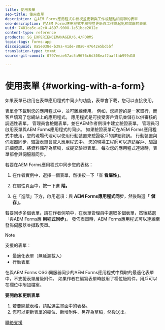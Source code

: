 ```yaml
---
title: 使用表單
seo-title: 使用表單
description: 在AEM Forms應用程式中檢視並更新與工作或起點相關聯的表單
seo-description: 在AEM Forms應用程式中檢視並更新與工作或起點相關聯的表單
uuid: 7481ca5c-a2c0-4697-9008-1e51bce2012e
content-type: reference
products: SG_EXPERIENCEMANAGER/6.4/FORMS
topic-tags: forms-app
discoiquuid: 8a5e038e-b39a-41de-88a0-47642e5bd5bf
translation-type: tm+mt
source-git-commit: 0797eeae57ac5a9676c6d308eaf2aaffab999d18

---
```



# 使用表單 {#working-with-a-form}

如果表單已啟用在表單應用程式中同步的功能，表單會下載，您可以直接使用。

表單會下載到您的應用程式中，並可離線使用。 例如，您經營的是一家銀行，而客戶填寫了您網站上的應用程式。 應用程式是可接受客戶資訊並儲存以供審核的調適性表單。 管理員會檢閱表單，並在AEM作者例項中建立驗證表單。 管理員可啟用表單與AEM Forms應用程式的同步。 如果驗證表單可在AEM Forms應用程式中使用，您的現場代理可以使用行動裝置來驗證客戶的詳細資訊。 行動裝置與伺服器同步，驗證表單會載入應用程式中。 您的現場工程師可以造訪客戶、驗證詳細資訊、將資料儲存為草稿，或提交驗證表單。 每次您的應用程式連線時，表單都會與伺服器同步。

若要在AEM Forms應用程式中同步您的表格：

1. 在作者實例中，選擇一個表單，然後按一下「查 **看屬性」**。

1. 在屬性頁面中，按一下進 **階。**
1. 在「進階」下方，啟用選項：與 **AEM Forms應用程式同步**，然後點選「 **儲存」**。

若要同步多個表單，請在作者例項中，在表單管理員中選取多個表單，然後點選「與AEM Forms應 **用程式同步」**。 發佈表單時，AEM Forms應用程式可以連線至發佈伺服器並擷取表單。

>[!NOTE]
>
>支援的表單：
>
>* 最適化表單（無延遲載入）
>* 行動表單
>
>
在與AEM Forms OSGi伺服器同步的AEM Forms應用程式中擷取的最適化表單中，不支援表單層級附件。 如果作者在編寫表單時啟用了欄位級附件，用戶可以在欄位中附加檔案。

**要開啟和更新表單**

1. 若要開啟表格，請點選主畫面中的表格。
1. 您可以更新表單的欄位、新增附件、另存為草稿，然後送出。

[聯絡支援](https://www.adobe.com/account/sign-in.supportportal.html)
